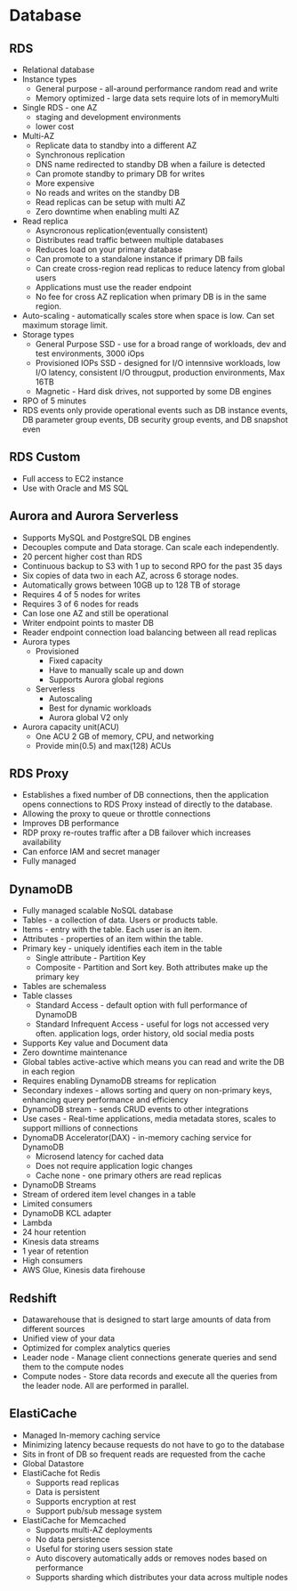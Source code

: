 # Database

## RDS
* Relational database
* Instance types
  * General purpose - all-around performance random read and write
  * Memory optimized - large data sets require lots of in memoryMulti
* Single RDS - one AZ
  * staging and development environments
  * lower cost
* Multi-AZ
  * Replicate data to standby into a different AZ
  * Synchronous replication
  * DNS name redirected to standby DB when a failure is detected
  * Can promote standby to primary DB for writes
  * More expensive
  * No reads and writes on the standby DB
  * Read replicas can be setup with multi AZ
  * Zero downtime when enabling multi AZ
* Read replica
  *  Asyncronous replication(eventually consistent)
  *  Distributes read traffic between multiple databases
  *  Reduces load on your primary database
  *  Can promote to a standalone instance if primary DB fails
  *  Can create cross-region read replicas to reduce latency from global users
  *  Applications must use the reader endpoint
  *  No fee for cross AZ replication when primary DB is in the same region.
* Auto-scaling - automatically scales store when space is low. Can set maximum storage limit.
* Storage types
  * General Purpose SSD - use for a broad range of workloads, dev and test environments, 3000 iOps
  * Provisioned IOPs SSD - designed for I/O intennsive workloads, low I/O latency, consistent I/O througput, production environments, Max 16TB
  * Magnetic - Hard disk drives, not supported by some DB engines
* RPO of 5 minutes
* RDS events only provide operational events such as DB instance events, DB parameter group events, DB security group events, and DB snapshot even

## RDS Custom
* Full access to EC2 instance
* Use with Oracle and MS SQL

## Aurora and Aurora Serverless
* Supports MySQL and PostgreSQL DB engines
* Decouples compute and Data storage. Can scale each independently.
* 20 percent higher cost than RDS
* Continuous backup to S3 with 1 up to second RPO for the past 35 days
* Six copies of data two in each AZ, across 6 storage nodes.
* Automatically grows between 10GB up to 128 TB of storage
* Requires 4 of 5 nodes for writes
* Requires 3 of 6 nodes for reads
* Can lose one AZ and still be operational
* Writer endpoint points to master DB
* Reader endpoint connection load balancing between all read replicas
* Aurora types
  * Provisioned
    * Fixed capacity
    * Have to manually scale up and down
    * Supports Aurora global regions
  * Serverless
    * Autoscaling
    * Best for dynamic workloads
    * Aurora global V2 only
* Aurora capacity unit(ACU)
  * One ACU 2 GB of memory, CPU, and networking
  * Provide min(0.5) and max(128) ACUs

## RDS Proxy
* Establishes a fixed number of DB connections, then the application opens connections to RDS Proxy instead of directly to the database.
* Allowing the proxy to queue or throttle connections
* Improves DB performance
* RDP proxy re-routes traffic after a DB failover which increases availability
* Can enforce IAM and secret manager
* Fully managed

## DynamoDB
* Fully managed scalable NoSQL database
* Tables - a collection of data. Users or products table.
* Items - entry with the table. Each user is an item.
* Attributes - properties of an item within the table.
* Primary key - uniquely identifies each item in the table
  * Single attribute - Partition Key
  * Composite - Partition and Sort key. Both attributes make up the primary key
* Tables are schemaless
* Table classes
  * Standard Access - default option with full performance of DynamoDB
  * Standard Infrequent Access - useful for logs not accessed very often. application logs, order history, old social media posts
* Supports Key value and Document data
* Zero downtime maintenance
* Global tables active-active which means you can read and write the DB in each region
 * Requires enabling DynamoDB streams for replication
* Secondary indexes - allows sorting and query on non-primary keys, enhancing query performance and efficiency
* DynamoDB stream - sends CRUD events to other integrations
* Use cases - Real-time applications, media metadata stores, scales to support millions of connections
* DynomaDB Accelerator(DAX) - in-memory caching service for DynamoDB
  * Microsend latency for cached data
  * Does not require application logic changes
  * Cache none - one primary others are read replicas
* DynamoDB Streams
 *  Stream of ordered item level changes in a table
 *  Limited consumers
  * DynamoDB KCL adapter
  * Lambda  
 *  24 hour retention
* Kinesis data streams
 * 1 year of retention
 * High consumers
  * AWS Glue, Kinesis data firehouse

## Redshift
* Datawarehouse that is designed to start large amounts of data from different sources
* Unified view of your data
* Optimized for complex analytics queries
* Leader node - Manage client connections generate queries and send them to the compute nodes
* Compute nodes - Store data records and execute all the queries from the leader node. All are performed in parallel.

## ElastiCache
* Managed In-memory caching service
* Minimizing latency because requests do not have to go to the database
* Sits in front of DB so frequent reads are requested from the cache
* Global Datastore
* ElastiCache fot Redis
  * Supports read replicas
  * Data is persistent
  * Supports encryption at rest
  * Support pub/sub message system
* ElastiCache for Memcached
  * Supports multi-AZ deployments
  * No data persistence
  * Useful for storing users session state
  * Auto discovery automatically adds or removes nodes based on performance
  * Supports sharding which distributes your data across multiple nodes

